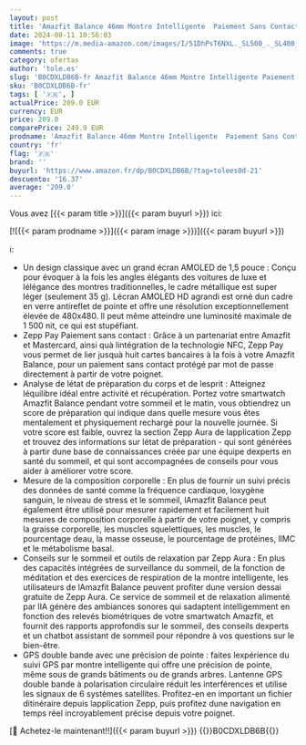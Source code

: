 ```yaml
---
layout: post
title: 'Amazfit Balance 46mm Montre Intelligente  Paiement Sans Contact NFC  Coach de Fitness AI  Autonomie de 14 Jours  Surveillance du Sommeil et de la Santé  GPS  150 Modes Sportifs pour Android et iPhone'
date: 2024-08-11 10:56:03
image: 'https://m.media-amazon.com/images/I/51DhPsT6NXL._SL500_._SL400_.jpg'
comments: true
category: ofertas
author: 'tole.es'
slug: 'B0CDXLDB6B-fr Amazfit Balance 46mm Montre Intelligente Paiement Sans...'
sku: 'B0CDXLDB6B-fr'
tags: [ '🇫🇷', ]
actualPrice: 209.0 EUR
currency: EUR
price: 209.0
comparePrice: 249.9 EUR
prodname: 'Amazfit Balance 46mm Montre Intelligente  Paiement Sans Contact NFC  Coach de Fitness AI  Autonomie de 14 Jours  Surveillance du Sommeil et de la Santé  GPS  150 Modes Sportifs pour Android et iPhone'
country: 'fr'
flag: '🇫🇷'
brand: ''
buyurl: 'https://www.amazon.fr/dp/B0CDXLDB6B/?tag=tolees0d-21'
descuento: '16.37'
average: '209.0'
---
```


Vous avez [{{< param title >}}]({{< param buyurl >}}) ici:

[![{{< param prodname >}}]({{< param image >}})]({{< param buyurl >}})

ℹ️:

- Un design classique avec un grand écran AMOLED de 1,5 pouce : Conçu pour évoquer à la fois les angles élégants des voitures de luxe et lélégance des montres traditionnelles, le cadre métallique est super léger (seulement 35 g). Lécran AMOLED HD agrandi est orné dun cadre en verre antireflet de pointe et offre une résolution exceptionnellement élevée de 480x480. Il peut même atteindre une luminosité maximale de 1 500 nit, ce qui est stupéfiant.
- Zepp Pay Paiement sans contact : Grâce à un partenariat entre Amazfit et Mastercard, ainsi quà lintégration de la technologie NFC, Zepp Pay vous permet de lier jusquà huit cartes bancaires à la fois à votre Amazfit Balance, pour un paiement sans contact protégé par mot de passe directement à partir de votre poignet.
- Analyse de létat de préparation du corps et de lesprit : Atteignez léquilibre idéal entre activité et récupération. Portez votre smartwatch Amazfit Balance pendant votre sommeil et le matin, vous obtiendrez un score de préparation qui indique dans quelle mesure vous êtes mentalement et physiquement rechargé pour la nouvelle journée. Si votre score est faible, ouvrez la section Zepp Aura de lapplication Zepp et trouvez des informations sur létat de préparation - qui sont générées à partir dune base de connaissances créée par une équipe dexperts en santé du sommeil, et qui sont accompagnées de conseils pour vous aider à améliorer votre score.
- Mesure de la composition corporelle : En plus de fournir un suivi précis des données de santé comme la fréquence cardiaque, loxygène sanguin, le niveau de stress et le sommeil, lAmazfit Balance peut également être utilisé pour mesurer rapidement et facilement huit mesures de composition corporelle à partir de votre poignet, y compris la graisse corporelle, les muscles squelettiques, les muscles, le pourcentage deau, la masse osseuse, le pourcentage de protéines, lIMC et le métabolisme basal.
- Conseils sur le sommeil et outils de relaxation par Zepp Aura : En plus des capacités intégrées de surveillance du sommeil, de la fonction de méditation et des exercices de respiration de la montre intelligente, les utilisateurs de lAmazfit Balance peuvent profiter dune version dessai gratuite de Zepp Aura. Ce service de sommeil et de relaxation alimenté par lIA génère des ambiances sonores qui sadaptent intelligemment en fonction des relevés biométriques de votre smartwatch Amazfit, et fournit des rapports approfondis sur le sommeil, des conseils dexperts et un chatbot assistant de sommeil pour répondre à vos questions sur le bien-être.
- GPS double bande avec une précision de pointe : faites lexpérience du suivi GPS par montre intelligente qui offre une précision de pointe, même sous de grands bâtiments ou de grands arbres. Lantenne GPS double bande à polarisation circulaire réduit les interférences et utilise les signaux de 6 systèmes satellites. Profitez-en en important un fichier ditinéraire depuis lapplication Zepp, puis profitez dune navigation en temps réel incroyablement précise depuis votre poignet.

[🛒 Achetez-le maintenant!!]({{< param buyurl >}})
{{<world>}}B0CDXLDB6B{{</world>}}
